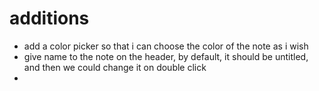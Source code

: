 # additions

- add a color picker so that i can choose the color of the note as i wish
- give name to the note on the header, by default, it should be untitled, and then we could change it on double click
-
